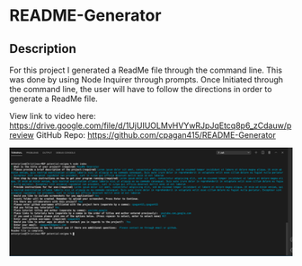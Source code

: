 # README-Generator



## Description

For this project I generated a ReadMe file through the command line. This was done by using Node Inquirer through prompts. Once Initiated through the 
command line, the user will have to follow the directions in order to generate a ReadMe file. 

View link to video here: https://drive.google.com/file/d/1UjUIUOLMvHVYwRJpJqEtcq8p6_zCdauw/preview
GitHub Repo: https://github.com/cpagan415/README-Generator


![alt text](sample.png)
